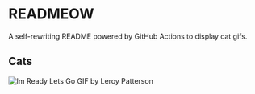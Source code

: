 # READMEOW

A self-rewriting README powered by GitHub Actions to display cat gifs.

## Cats

![Im Ready Lets Go GIF by Leroy Patterson](https://media4.giphy.com/media/CjmvTCZf2U3p09Cn0h/200.gif?cid=9acd02dawdermbec4kokm835s8bnbnf1yrzi0nwun6i2ct06&ep=v1_gifs_search&rid=200.gif&ct=g)
